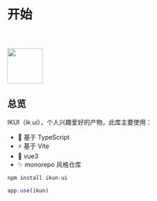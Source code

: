 # 开始

<img width="80" style="margin-top: 40px" src="https://laine001.github.io/ikun-ui/ikun.gif" />

## 总览

IKUI（ik ui），个人兴趣爱好的产物，此库主要使用：

- 🐥 基于 TypeScript
- ⚡ 基于 Vite
- 🏀 vue3
- ✨ monorepo 风格仓库

```bash
npm install ikun-ui
```

```js
app.use(ikun)
```
